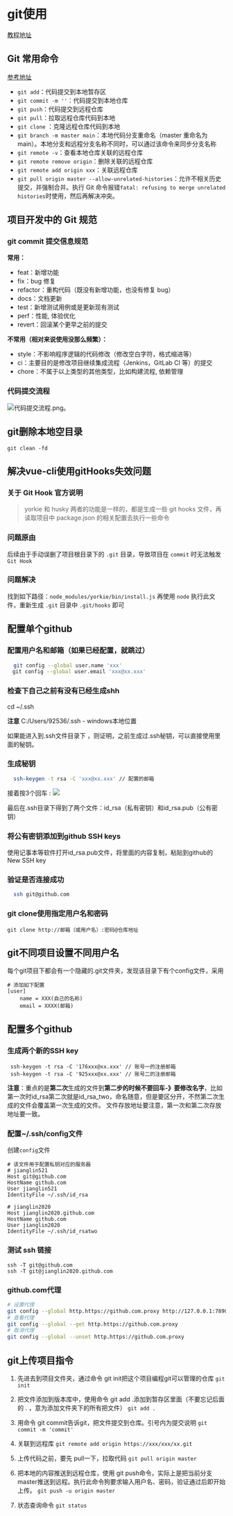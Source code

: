 # git使用

[教程地址](https://juejin.im/post/6869519303864123399)

## Git 常用命令

[参考地址](http://cleaner.love/tool/git.html)

- `git add`：代码提交到本地暂存区
- `git commit -m ''`：代码提交到本地仓库
- `git push`：代码提交到远程仓库
- `git pull`：拉取远程仓库代码到本地
- `git clone` ：克隆远程仓库代码到本地
- `git branch -m master main`：本地代码分支重命名（master 重命名为 main）。本地分支和远程分支名称不同时，可以通过该命令来同步分支名称
- `git remote -v`：查看本地仓库关联的远程仓库
- `git remote remove origin`：删除关联的远程仓库
- `git remote add origin xxx`：关联远程仓库
- `git pull origin master --allow-unrelated-histories`：允许不相关历史提交，并强制合并。执行 Git 命令报错`fatal: refusing to merge unrelated histories`时使用，然后再解决冲突。

## 项目开发中的 Git 规范

### git commit 提交信息规范

**常用：**

- feat：新增功能
- fix：bug 修复
- refactor：重构代码（既没有新增功能，也没有修复 bug）
- docs：文档更新
- test：新增测试用例或是更新现有测试
- perf：性能, 体验优化
- revert：回滚某个更早之前的提交

**不常用（相对来说使用没那么频繁）：**

- style：不影响程序逻辑的代码修改（修改空白字符，格式缩进等）
- ci：主要目的是修改项目继续集成流程（Jenkins，GitLab CI 等）的提交
- chore：不属于以上类型的其他类型，比如构建流程, 依赖管理

### 代码提交流程

![代码提交流程.png](https://s2.loli.net/2023/09/05/o64sHE2Jq71ZCMI.png)。

## git删除本地空目录

```shell
git clean -fd
```

## 解决vue-cli使用gitHooks失效问题

### 关于 Git Hook 官方说明
>
> yorkie 和 husky 两者的功能是一样的，都是生成一些 git hooks 文件，再读取项目中 package.json 的相关配置去执行一些命令

### 问题原由

后续由于手动误删了项目根目录下的 `.git` 目录，导致项目在 `commit` 时无法触发 `Git Hook`

### 问题解决

找到如下路径：`node_modules/yorkie/bin/install.js`
再使用 `node` 执行此文件，重新生成 `.git` 目录中 `.git/hooks` 即可

## 配置单个github

### 配置用户名和邮箱（如果已经配置，就跳过）

```bash
  git config --global user.name 'xxx' 
　git config --global user.email 'xxx@xx.xxx'
```

### 检查下自己之前有没有已经生成shh

 cd ~/.ssh

 **注意** C:/Users/92536/.ssh - windows本地位置

如果能进入到.ssh文件目录下 ，则证明，之前生成过.ssh秘钥，可以直接使用里面的秘钥。

### 生成秘钥

```bash
  ssh-keygen -t rsa -C 'xxx@xx.xxx' // 配置的邮箱
```

接着按3个回车 :
![](https://i.loli.net/2019/04/10/5cadbdb9165a5.png)

最后在.ssh目录下得到了两个文件：id_rsa（私有密钥）和id_rsa.pub（公有密钥）

### 将公有密钥添加到github SSH keys

使用记事本等软件打开id_rsa.pub文件，将里面的内容复制，粘贴到github的New SSH key

### 验证是否连接成功

```bash
  ssh git@github.com
```

### git clone使用指定用户名和密码

```shell
git clone http://邮箱（或用户名）:密码@仓库地址
```

## git不同项目设置不同用户名

每个git项目下都会有一个隐藏的.git文件夹，发现该目录下有个config文件，采用

```shell
# 添加如下配置
[user]
    name = XXX(自己的名称)
    email = XXXX(邮箱)
```

## 配置多个github

### 生成两个新的SSH key

```shell
 ssh-keygen -t rsa -C '176xxx@xx.xxx' // 账号一的注册邮箱
 ssh-keygen -t rsa -C '925xxx@xx.xxx' // 账号二的注册邮箱
```

**注意**：重点的是**第二次**生成的文件到**第二步的时候不要回车-》要修改名字**，比如第一次时id_rsa第二次就是id_rsa_two，命名随意，但是要区分开，不然第二次生成的文件会覆盖第一次生成的文件。
文件存放地址要注意，第一次和第二次存放地址要一致。

### 配置~/.ssh/config文件

创建`config`文件

```shell
# 该文件用于配置私钥对应的服务器
# jianglin521
Host git@github.com
HostName github.com
User jianglin521
IdentityFile ~/.ssh/id_rsa

# jianglin2020
Host jianglin2020.github.com
HostName github.com
User jianglin2020
IdentityFile ~/.ssh/id_rsatwo
```

### 测试 ssh 链接

```shell
ssh -T git@github.com
ssh -T git@jianglin2020.github.com
```

### github.com代理

```bash
# 设置代理
git config --global http.https://github.com.proxy http://127.0.0.1:7890
# 查看代理
git config --global --get http.https://github.com.proxy
# 取消代理
git config --global --unset http.https://github.com.proxy
```

## git上传项目指令

1. 先进去到项目文件夹，通过命令 git init把这个项目编程git可以管理的仓库
   `git init`

2. 把文件添加到版本库中，使用命令 git add .添加到暂存区里面（不要忘记后面的 . ，意为添加文件夹下的所有把文件）
   `git add .`

3. 用命令 git commit告诉git，把文件提交到仓库。引号内为提交说明
   `git commit -m 'commit'`

4. 关联到远程库
   `git remote add origin https://xxx/xxx/xx.git`

5. 上传代码之前，要先 pull一下，拉取代码
   `git pull origin master`

6. 把本地的内容推送到远程仓库，使用 git push命令，实际上是把当前分支master推送到远程。执行此命令狗要求输入用户名、密码，验证通过后即开始上传。
   `git push -u origin master`

7. 状态查询命令
   `git status`
